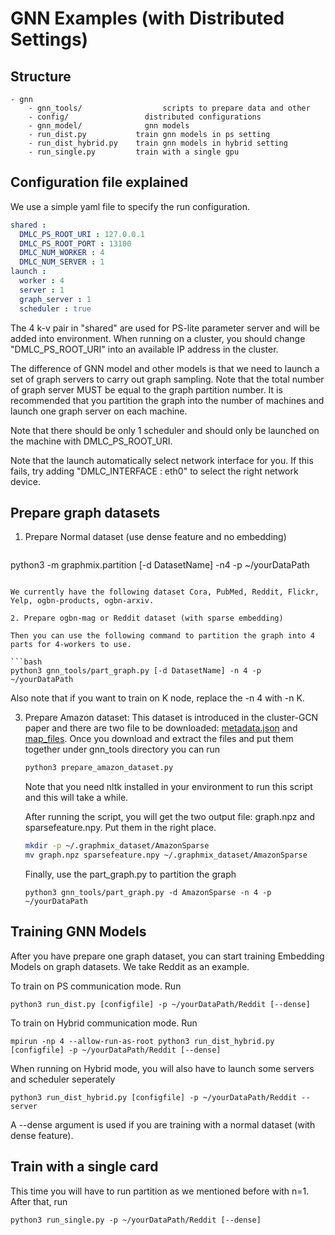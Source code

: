 # GNN Examples (with Distributed Settings)

## Structure
```
- gnn
    - gnn_tools/                  scripts to prepare data and other
    - config/                 distributed configurations
    - gnn_model/              gnn models
    - run_dist.py           train gnn models in ps setting
    - run_dist_hybrid.py    train gnn models in hybrid setting
    - run_single.py         train with a single gpu

```

## Configuration file explained

We use a simple yaml file to specify the run configuration.

```yaml
shared :
  DMLC_PS_ROOT_URI : 127.0.0.1
  DMLC_PS_ROOT_PORT : 13100
  DMLC_NUM_WORKER : 4
  DMLC_NUM_SERVER : 1
launch :
  worker : 4
  server : 1
  graph_server : 1
  scheduler : true
```

The 4 k-v pair in "shared" are used for PS-lite parameter server and will be added into environment. When running on a cluster, you should change "DMLC_PS_ROOT_URI" into an available IP address in the cluster.

The difference of GNN model and other models is that we need to launch a set of graph servers to carry out graph sampling. Note that the total number of graph server MUST be equal to the graph partition number. It is recommended that you partition the graph into the number of machines and launch one graph server on each machine.

Note that there should be only 1 scheduler and should only be launched on the machine with DMLC_PS_ROOT_URI.

Note that the launch automatically select network interface for you. If this fails, try adding "DMLC_INTERFACE : eth0" to select the right network device.

##  Prepare graph datasets

1. Prepare Normal dataset (use dense feature and no embedding)

   ```shell
python3 -m graphmix.partition [-d DatasetName] -n4 -p ~/yourDataPath
   ```

   We currently have the following dataset Cora, PubMed, Reddit, Flickr, Yelp, ogbn-products, ogbn-arxiv.

2. Prepare ogbn-mag or Reddit dataset (with sparse embedding)

   Then you can use the following command to partition the graph into 4 parts for 4-workers to use.

   ```bash
   python3 gnn_tools/part_graph.py [-d DatasetName] -n 4 -p ~/yourDataPath
   ```

   Also note that if you want to train on K node, replace the -n 4 with -n K.

3. Prepare Amazon dataset: This dataset is introduced in the cluster-GCN paper and there are two file to be downloaded: [metadata.json](https://drive.google.com/file/d/0B2jJQxNRDl_rVVZCdWVnYmUyRDg) and [map_files](https://drive.google.com/file/d/0B3lPMIHmG6vGd2U3VHB0Wkk4cGM). Once you download and extract the files and put them together under gnn_tools directory you can run

   ```bash
   python3 prepare_amazon_dataset.py
   ```

   Note that you need nltk installed in your environment to run this script and this will take a while.

   After running the script, you will get the two output file: graph.npz and sparsefeature.npy. Put them in the right place.

   ```bash
   mkdir -p ~/.graphmix_dataset/AmazonSparse
   mv graph.npz sparsefeature.npy ~/.graphmix_dataset/AmazonSparse
   ```

   Finally, use the part_graph.py to partition the graph

   ```
   python3 gnn_tools/part_graph.py -d AmazonSparse -n 4 -p ~/yourDataPath
   ```

## Training GNN Models

After you have prepare one graph dataset, you can start training Embedding Models on graph datasets. We take Reddit as an example.

To train on PS communication mode. Run

```
python3 run_dist.py [configfile] -p ~/yourDataPath/Reddit [--dense]
```

To train on Hybrid communication mode. Run

```
mpirun -np 4 --allow-run-as-root python3 run_dist_hybrid.py [configfile] -p ~/yourDataPath/Reddit [--dense]
```

When running on Hybrid mode, you will also have to launch some servers and scheduler seperately

```
python3 run_dist_hybrid.py [configfile] -p ~/yourDataPath/Reddit --server
```

A --dense argument is used if you are training with a normal dataset (with dense feature).

## Train with a single card

This time you will have to run partition as we mentioned before with n=1. After that, run

```shell
python3 run_single.py -p ~/yourDataPath/Reddit [--dense]
```

